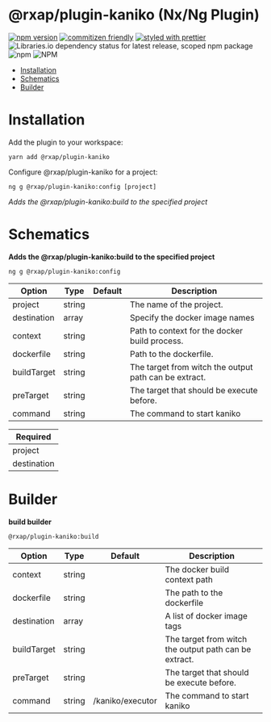@rxap/plugin-kaniko (Nx/Ng Plugin)
======

[![npm version](https://img.shields.io/npm/v/@rxap/plugin-kaniko?style=flat-square)](https://www.npmjs.com/package/@rxap/plugin-kaniko)
[![commitizen friendly](https://img.shields.io/badge/commitizen-friendly-brightgreen.svg?style=flat-square)](https://commitizen.github.io/cz-cli/)
[![styled with prettier](https://img.shields.io/badge/styled_with-prettier-ff69b4.svg?style=flat-square)](https://github.com/prettier/prettier)
![Libraries.io dependency status for latest release, scoped npm package](https://img.shields.io/librariesio/release/npm/@rxap/plugin-kaniko)
![npm](https://img.shields.io/npm/dm/@rxap/plugin-kaniko)
![NPM](https://img.shields.io/npm/l/@rxap/plugin-kaniko)

> 

- [Installation](#installation)
- [Schematics](#schematics)
- [Builder](#builder)

# Installation

Add the plugin to your workspace:


```
yarn add @rxap/plugin-kaniko
```


Configure @rxap/plugin-kaniko for a project:

```
ng g @rxap/plugin-kaniko:config [project]
```

*Adds the @rxap/plugin-kaniko:build to the specified project*

# Schematics


**Adds the @rxap/plugin-kaniko:build to the specified project**

```
ng g @rxap/plugin-kaniko:config
```

Option | Type | Default | Description
--- | --- | --- | ---
project | string |  | The name of the project.
destination | array |  | Specify the docker image names
context | string |  | Path to context for the docker build process.
dockerfile | string |  | Path to the dockerfile.
buildTarget | string |  | The target from witch the output path can be extract.
preTarget | string |  | The target that should be execute before.
command | string |  | The command to start kaniko

| Required |
| --- |
| project |
| destination |


# Builder


**build builder**

```
@rxap/plugin-kaniko:build
```

Option | Type | Default | Description
--- | --- | --- | ---
context | string |  | The docker build context path
dockerfile | string |  | The path to the dockerfile
destination | array |  | A list of docker image tags
buildTarget | string |  | The target from witch the output path can be extract.
preTarget | string |  | The target that should be execute before.
command | string | /kaniko/executor | The command to start kaniko



